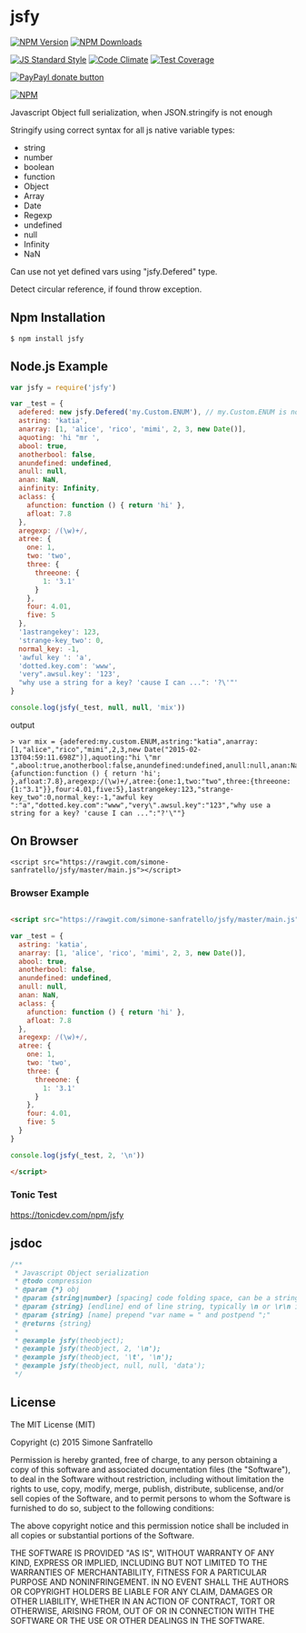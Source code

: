 # jsfy

[![NPM Version](http://img.shields.io/npm/v/jsfy.svg?style=flat)](https://www.npmjs.org/package/jsfy)
[![NPM Downloads](https://img.shields.io/npm/dm/jsfy.svg?style=flat)](https://www.npmjs.org/package/jsfy)

[![JS Standard Style](https://img.shields.io/badge/code%20style-standard-brightgreen.svg)](http://standardjs.com/)
[![Code Climate](https://codeclimate.com/github/simone-sanfratello/jsfy/badges/gpa.svg)](https://codeclimate.com/github/simone-sanfratello/jsfy)
[![Test Coverage](https://codeclimate.com/github/simone-sanfratello/jsfy/badges/coverage.svg)](https://codeclimate.com/github/simone-sanfratello/jsfy/coverage)

[![PayPayl donate button](https://img.shields.io/badge/paypal-donate-yellow.svg)](https://www.paypal.com/cgi-bin/webscr?cmd=_s-xclick&hosted_button_id=MRV4AM2CA9F78 "Donate using Paypal")

[![NPM](https://nodei.co/npm-dl/jsfy.png)](https://nodei.co/npm/jsfy/)

Javascript Object full serialization, when JSON.stringify is not enough

Stringify using correct syntax for all js native variable types:
* string
* number
* boolean
* function
* Object
* Array
* Date
* Regexp
* undefined
* null
* Infinity
* NaN

Can use not yet defined vars using "jsfy.Defered" type.

Detect circular reference, if found throw exception.

## Npm Installation

    $ npm install jsfy

## Node.js Example

```js
var jsfy = require('jsfy')

var _test = {
  adefered: new jsfy.Defered('my.Custom.ENUM'), // my.Custom.ENUM is not yet defined
  astring: 'katia',
  anarray: [1, 'alice', 'rico', 'mimi', 2, 3, new Date()],
  aquoting: 'hi "mr ',
  abool: true,
  anotherbool: false,
  anundefined: undefined,
  anull: null,
  anan: NaN,
  ainfinity: Infinity,
  aclass: {
    afunction: function () { return 'hi' },
    afloat: 7.8
  },
  aregexp: /(\w)+/,
  atree: {
    one: 1,
    two: 'two',
    three: {
      threeone: {
        1: '3.1'
      }
    },
    four: 4.01,
    five: 5
  },
  '1astrangekey': 123,
  'strange-key_two': 0,
  normal_key: -1,
  'awful key ': 'a',
  'dotted.key.com': 'www',
  'very".awsul.key': '123',
  "why use a string for a key? 'cause I can ...": '?\'"'
}

console.log(jsfy(_test, null, null, 'mix'))
```
output
```
> var mix = {adefered:my.custom.ENUM,astring:"katia",anarray:[1,"alice","rico","mimi",2,3,new Date("2015-02-13T04:59:11.698Z")],aquoting:"hi \"mr ",abool:true,anotherbool:false,anundefined:undefined,anull:null,anan:NaN,ainfinity:Infinity,aclass:{afunction:function () { return 'hi'; },afloat:7.8},aregexp:/(\w)+/,atree:{one:1,two:"two",three:{threeone:{1:"3.1"}},four:4.01,five:5},1astrangekey:123,"strange-key_two":0,normal_key:-1,"awful key ":"a","dotted.key.com":"www","very\".awsul.key":"123","why use a string for a key? 'cause I can ...":"?'\""}

```

## On Browser

    <script src="https://rawgit.com/simone-sanfratello/jsfy/master/main.js"></script>

### Browser Example

```html

<script src="https://rawgit.com/simone-sanfratello/jsfy/master/main.js">

var _test = {
  astring: 'katia',
  anarray: [1, 'alice', 'rico', 'mimi', 2, 3, new Date()],
  abool: true,
  anotherbool: false,
  anundefined: undefined,
  anull: null,
  anan: NaN,
  aclass: {
    afunction: function () { return 'hi' },
    afloat: 7.8
  },
  aregexp: /(\w)+/,
  atree: {
    one: 1,
    two: 'two',
    three: {
      threeone: {
        1: '3.1'
      }
    },
    four: 4.01,
    five: 5
  }
}

console.log(jsfy(_test, 2, '\n'))

</script>
```

### Tonic Test

https://tonicdev.com/npm/jsfy

## jsdoc

```js
/**
 * Javascript Object serialization
 * @todo compression
 * @param {*} obj
 * @param {string|number} [spacing] code folding space, can be a string or a number for spaces; tipically use 2, 4 or \t with endline \n
 * @param {string} [endline] end of line string, typically \n or \r\n in windows os
 * @param {string} [name] prepend "var name = " and postpend ";"
 * @returns {string}
 *
 * @example jsfy(theobject);
 * @example jsfy(theobject, 2, '\n');
 * @example jsfy(theobject, '\t', '\n');
 * @example jsfy(theobject, null, null, 'data');
 */
```

## License

The MIT License (MIT)

Copyright (c) 2015 Simone Sanfratello

Permission is hereby granted, free of charge, to any person obtaining a copy
of this software and associated documentation files (the "Software"), to deal
in the Software without restriction, including without limitation the rights
to use, copy, modify, merge, publish, distribute, sublicense, and/or sell
copies of the Software, and to permit persons to whom the Software is
furnished to do so, subject to the following conditions:

The above copyright notice and this permission notice shall be included in all
copies or substantial portions of the Software.

THE SOFTWARE IS PROVIDED "AS IS", WITHOUT WARRANTY OF ANY KIND, EXPRESS OR
IMPLIED, INCLUDING BUT NOT LIMITED TO THE WARRANTIES OF MERCHANTABILITY,
FITNESS FOR A PARTICULAR PURPOSE AND NONINFRINGEMENT. IN NO EVENT SHALL THE
AUTHORS OR COPYRIGHT HOLDERS BE LIABLE FOR ANY CLAIM, DAMAGES OR OTHER
LIABILITY, WHETHER IN AN ACTION OF CONTRACT, TORT OR OTHERWISE, ARISING FROM,
OUT OF OR IN CONNECTION WITH THE SOFTWARE OR THE USE OR OTHER DEALINGS IN THE
SOFTWARE.
